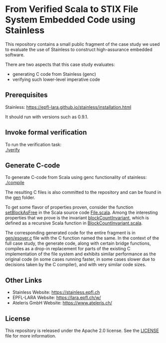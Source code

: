 # From Verified Scala to STIX File System Embedded Code using Stainless

This repository contains a small public fragment of the case
study we used to evaluate the use of Stainless to construct
high-assurance embedded software.

There are two aspects that this case study evaluates:
  * generating C code from Stainless (genc)
  * verifying such lower-level imperative code

## Prerequisites

Stainless: https://epfl-lara.github.io/stainless/installation.html

It should run with versions such as 0.9.1.

## Invoke formal verification

To run the verification task:\
[./verify](verify)

## Generate C-code

To generate C-code from Scala using genc functionality of stainless: \
[./compile](compile)

The resulting C files is also committed to the repository and 
can be found in the [gen](gen/) folder.

To get some flavor of properties proven, consider the function
[setBlockAsFree](File.scala#L42) in the Scala source code [File.scala](File.scala). 
Among the interesting properties that we prove is the invariant [blockCountInvariant](File.scala#L130), which
is defined as a recursive Scala function in [BlockCountInvariant.scala](BlockCountInvariant.scala#L55).

The corresponding generated code for the entire fragment is in [gen/esover.c](gen/esover.c#L142) file with the C function named the same. In the context of the full case study, the generate code, along with certain bridge functions, compiles as a drop-in replacement for parts of the existing C implementation of the file system and exhibits similar performance as the original code (in some cases running faster, in some cases slower due to decisions taken by the C compiler), and with very similar code sizes.

## Other Links
* Stainless Website: https://stainless.epfl.ch
* EPFL-LARA Website: https://lara.epfl.ch/w/
* Ateleris GmbH Website: https://www.ateleris.ch/

## License
This repository is released under the Apache 2.0 license. 
See the [LICENSE](https://github.com/epfl-lara/STIX-showcase/blob/master/LICENSE) file for more information.
